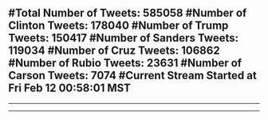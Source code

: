 #Total Number of Tweets: 585058 
#Number of Clinton Tweets: 178040
#Number of Trump Tweets: 150417
#Number of Sanders Tweets: 119034
#Number of Cruz Tweets: 106862
#Number of Rubio Tweets: 23631
#Number of Carson Tweets: 7074
#Current Stream Started at Fri Feb 12 00:58:01 MST
---
---
---
